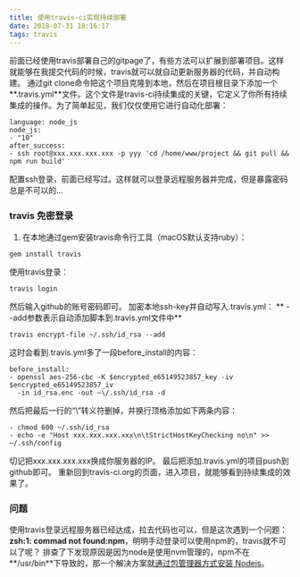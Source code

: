 ```yaml
---
title: 使用travis-ci实现持续部署
date: 2018-07-31 18:16:17
tags: travis
---
```

前面已经使用travis部署自己的gitpage了，有些方法可以扩展到部署项目。这样就能够在我提交代码的时候，travis就可以就自动更新服务器的代码，并自动构建。
通过git clone命令把这个项目克隆到本地，然后在项目根目录下添加一个**.travis.yml**文件。这个文件是travis-ci持续集成的关键，它定义了你所有持续集成的操作。为了简单起见，我们仅仅使用它进行自动化部署：
```
language: node_js
node_js:
- "10"
after_success:
- ssh root@xxx.xxx.xxx.xxx -p yyy 'cd /home/www/project && git pull && npm run build'
```
配置ssh登录，前面已经写过。这样就可以登录远程服务器并完成，但是暴露密码总是不可以的...
### travis 免密登录
1. 在本地通过gem安装travis命令行工具（macOS默认支持ruby）：
```
gem install travis
```
使用travis登录：
```
travis login
```
然后输入github的账号密码即可。
加密本地ssh-key并自动写入.travis.yml：
** --add参数表示自动添加脚本到.travis.yml文件中**
```
travis encrypt-file ~/.ssh/id_rsa --add
```
这时会看到.travis.yml多了一段before_install的内容：
```
before_install:
- openssl aes-256-cbc -K $encrypted_e65149523857_key -iv $encrypted_e65149523857_iv
  -in id_rsa.enc -out ~\/.ssh/id_rsa -d
```
然后把最后一行的“\”转义符删掉，并换行顶格添加如下两条内容：
```
- chmod 600 ~/.ssh/id_rsa
- echo -e "Host xxx.xxx.xxx.xxx\n\tStrictHostKeyChecking no\n" >> ~/.ssh/config
```
切记把xxx.xxx.xxx.xxx换成你服务器的IP。
最后把添加.travis.yml的项目push到github即可。
重新回到travis-ci.org的页面，进入项目，就能够看到持续集成的效果了。
### 问题
使用travis登录远程服务器已经达成，拉去代码也可以，但是这次遇到一个问题：**zsh:1: commad not found:npm**，明明手动登录可以使用npm的，travis就不可以了呢？
排查了下发现原因是因为node是使用nvm管理的，npm不在**/usr/bin**下导致的，那一个解决方案就[通过包管理器方式安装 Nodejs](https://nodejs.org/zh-cn/download/package-manager/#debian-and-ubuntu-based-linux-distributions)。

